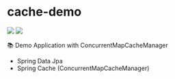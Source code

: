 # cache-demo

![](https://img.shields.io/github/languages/top/never-sleeps/cache-demo)
![](https://img.shields.io/github/license/never-sleeps/cache-demo)

📚 Demo Application with ConcurrentMapCacheManager

- Spring Data Jpa
- Spring Cache (ConcurrentMapCacheManager)
